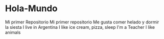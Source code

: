 # Hola-Mundo
Mi primer Repositorio
Mi primer repositorio
Me gusta comer helado y dormir la siesta 
I live in Argentina
I like ice cream, pizza, sleep
I'm a Teacher
I like animals
